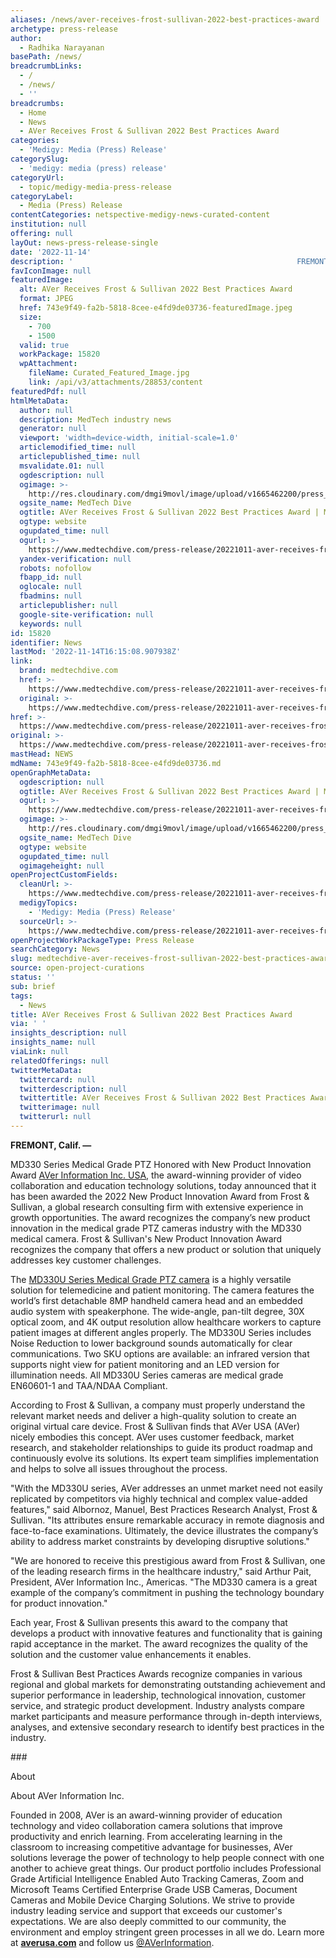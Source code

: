 ```yaml
---
aliases: /news/aver-receives-frost-sullivan-2022-best-practices-award
archetype: press-release
author:
  - Radhika Narayanan
basePath: /news/
breadcrumbLinks:
  - /
  - /news/
  - ''
breadcrumbs:
  - Home
  - News
  - AVer Receives Frost & Sullivan 2022 Best Practices Award
categories:
  - 'Medigy: Media (Press) Release'
categorySlug:
  - 'medigy: media (press) release'
categoryUrl:
  - topic/medigy-media-press-release
categoryLabel:
  - Media (Press) Release
contentCategories: netspective-medigy-news-curated-content
institution: null
offering: null
layOut: news-press-release-single
date: '2022-11-14'
description: '                                                  FREMONT, Calif. — MD330 Series Medical Grade PTZ Honored with New Product Innovation Award AVer Information Inc. USA,&nbsp;the award-winning provider '
favIconImage: null
featuredImage:
  alt: AVer Receives Frost & Sullivan 2022 Best Practices Award
  format: JPEG
  href: 743e9f49-fa2b-5818-8cee-e4fd9de03736-featuredImage.jpeg
  size:
    - 700
    - 1500
  valid: true
  workPackage: 15820
  wpAttachment:
    fileName: Curated_Featured_Image.jpg
    link: /api/v3/attachments/28853/content
featuredPdf: null
htmlMetaData:
  author: null
  description: MedTech industry news
  generator: null
  viewport: 'width=device-width, initial-scale=1.0'
  articlemodified_time: null
  articlepublished_time: null
  msvalidate.01: null
  ogdescription: null
  ogimage: >-
    http://res.cloudinary.com/dmgi9movl/image/upload/v1665462200/press_release/assets/header_images/Frost_PR_photo_o4rifw.jpg
  ogsite_name: MedTech Dive
  ogtitle: AVer Receives Frost & Sullivan 2022 Best Practices Award | MedTech Dive
  ogtype: website
  ogupdated_time: null
  ogurl: >-
    https://www.medtechdive.com/press-release/20221011-aver-receives-frost-sullivan-2022-best-practices-award/
  yandex-verification: null
  robots: nofollow
  fbapp_id: null
  oglocale: null
  fbadmins: null
  articlepublisher: null
  google-site-verification: null
  keywords: null
id: 15820
identifier: News
lastMod: '2022-11-14T16:15:08.907938Z'
link:
  brand: medtechdive.com
  href: >-
    https://www.medtechdive.com/press-release/20221011-aver-receives-frost-sullivan-2022-best-practices-award/
  original: >-
    https://www.medtechdive.com/press-release/20221011-aver-receives-frost-sullivan-2022-best-practices-award/
href: >-
  https://www.medtechdive.com/press-release/20221011-aver-receives-frost-sullivan-2022-best-practices-award/
original: >-
  https://www.medtechdive.com/press-release/20221011-aver-receives-frost-sullivan-2022-best-practices-award/
mastHead: NEWS
mdName: 743e9f49-fa2b-5818-8cee-e4fd9de03736.md
openGraphMetaData:
  ogdescription: null
  ogtitle: AVer Receives Frost & Sullivan 2022 Best Practices Award | MedTech Dive
  ogurl: >-
    https://www.medtechdive.com/press-release/20221011-aver-receives-frost-sullivan-2022-best-practices-award/
  ogimage: >-
    http://res.cloudinary.com/dmgi9movl/image/upload/v1665462200/press_release/assets/header_images/Frost_PR_photo_o4rifw.jpg
  ogsite_name: MedTech Dive
  ogtype: website
  ogupdated_time: null
  ogimageheight: null
openProjectCustomFields:
  cleanUrl: >-
    https://www.medtechdive.com/press-release/20221011-aver-receives-frost-sullivan-2022-best-practices-award/
  medigyTopics:
    - 'Medigy: Media (Press) Release'
  sourceUrl: >-
    https://www.medtechdive.com/press-release/20221011-aver-receives-frost-sullivan-2022-best-practices-award/
openProjectWorkPackageType: Press Release
searchCategory: News
slug: medtechdive-aver-receives-frost-sullivan-2022-best-practices-award
source: open-project-curations
status: ''
sub: brief
tags:
  - News
title: AVer Receives Frost & Sullivan 2022 Best Practices Award
via: ' '
insights_description: null
insights_name: null
viaLink: null
relatedOfferings: null
twitterMetaData:
  twittercard: null
  twitterdescription: null
  twittertitle: AVer Receives Frost & Sullivan 2022 Best Practices Award | MedTech Dive
  twitterimage: null
  twitterurl: null
---
```

<div id="readability-page-1" class="page"><div>                                                  <p><span><strong>FREMONT, Calif. — </strong></span></p><p>MD330 Series Medical Grade PTZ Honored with New Product Innovation Award <a href="https://averusa.com/" rel="nofollow">AVer Information Inc. USA,</a>&nbsp;the award-winning provider of video collaboration and education technology solutions, today announced that it has been awarded the 2022 New Product Innovation Award from Frost &amp; Sullivan, a global research consulting firm with extensive experience in growth opportunities. The award recognizes the company’s new product innovation in the medical grade PTZ cameras industry with the MD330 medical camera. Frost &amp; Sullivan's New Product Innovation Award recognizes the company that offers a new product or solution that uniquely addresses key customer challenges.</p>  <p>The&nbsp;<a href="https://averusa.com/products/ptz-camera/md330u-md330ui" rel="nofollow">MD330U Series Medical Grade PTZ camera</a>&nbsp;is a highly versatile solution for telemedicine and patient monitoring. The camera features the world’s first detachable 8MP handheld camera head and an embedded audio system with speakerphone. The wide-angle, pan-tilt degree, 30X optical zoom, and 4K output resolution allow healthcare workers to capture patient images at different angles properly. The MD330U Series includes Noise Reduction to lower background sounds automatically for clear communications. Two SKU options are available: an infrared version that supports night view for patient monitoring and an LED version for illumination needs. All MD330U Series cameras are medical grade EN60601-1 and TAA/NDAA Compliant.</p>  <p>According to Frost &amp; Sullivan, a company must properly understand the relevant market needs and deliver a high-quality solution to create an original virtual care device. Frost &amp; Sullivan finds that AVer USA (AVer) nicely embodies this concept. AVer uses customer feedback, market research, and stakeholder relationships to guide its product roadmap and continuously evolve its solutions. Its expert team simplifies implementation and helps to solve all issues throughout the process.</p>  <p>"With the MD330U series, AVer addresses an unmet market need not easily replicated by competitors via highly technical and complex value-added features,"&nbsp;said Albornoz, Manuel, Best Practices Research Analyst, Frost &amp; Sullivan. "Its attributes ensure remarkable accuracy in remote diagnosis and face-to-face examinations. Ultimately, the device illustrates the company’s ability to address market constraints by developing disruptive solutions."</p>  <p>"We are honored to receive this prestigious award from Frost &amp; Sullivan, one of the leading research firms in the healthcare industry,"&nbsp;said Arthur Pait, President, AVer Information Inc., Americas. "The MD330 camera is a great example of the company’s commitment in pushing the technology boundary for product innovation."</p>  <p>Each year, Frost &amp; Sullivan presents this award to the company that develops a product with innovative features and functionality that is gaining rapid acceptance in the market. The award recognizes the quality of the solution and the customer value enhancements it enables.</p>  <p>Frost &amp; Sullivan Best Practices Awards recognize companies in various regional and global markets for demonstrating outstanding achievement and superior performance in leadership, technological innovation, customer service, and strategic product development. Industry analysts compare market participants and measure performance through in-depth interviews, analyses, and extensive secondary research to identify best practices in the industry.</p>                     </div><div>                         <p>###</p>                         <p>About</p>                         <div><p>About AVer Information Inc.</p>  <p>Founded in 2008, AVer is an award-winning provider of education technology and video collaboration camera solutions that improve productivity and enrich learning. From accelerating learning in the classroom to increasing competitive advantage for businesses, AVer solutions leverage the power of technology to help people connect with one another to achieve great things. Our product portfolio includes Professional Grade Artificial Intelligence Enabled Auto Tracking Cameras, Zoom and Microsoft Teams Certified Enterprise Grade USB Cameras, Document Cameras and Mobile Device Charging Solutions. We strive to provide industry leading service and support that exceeds our customer's expectations. We are also deeply committed to our community, the environment and employ stringent green processes in all we do. Learn more at&nbsp;<strong><a href="https://averusa.com/">averusa.com</a></strong>&nbsp;and follow us&nbsp;<a href="https://twitter.com/AVerInformation/" target="_blank">@AVerInformation</a>.</p></div>                     </div></div>